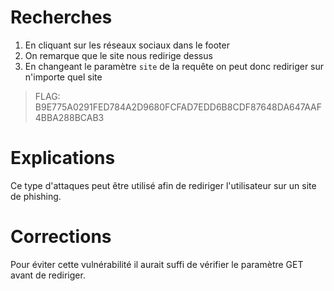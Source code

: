 # Recherches

1. En cliquant sur les réseaux sociaux dans le footer
2. On remarque que le site nous redirige dessus
3. En changeant le paramètre `site` de la requête on peut donc rediriger sur n'importe quel site

> FLAG: B9E775A0291FED784A2D9680FCFAD7EDD6B8CDF87648DA647AAF4BBA288BCAB3

# Explications

Ce type d'attaques peut être utilisé afin de rediriger l'utilisateur sur un site de phishing.

# Corrections

Pour éviter cette vulnérabilité il aurait suffi de vérifier le paramètre GET avant de rediriger.